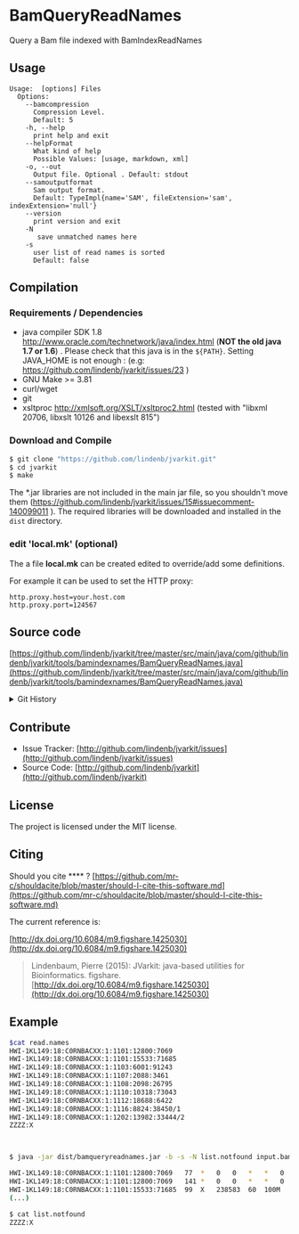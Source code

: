 # BamQueryReadNames

Query a Bam file indexed with BamIndexReadNames


## Usage

```
Usage:  [options] Files
  Options:
    --bamcompression
      Compression Level.
      Default: 5
    -h, --help
      print help and exit
    --helpFormat
      What kind of help
      Possible Values: [usage, markdown, xml]
    -o, --out
      Output file. Optional . Default: stdout
    --samoutputformat
      Sam output format.
      Default: TypeImpl{name='SAM', fileExtension='sam', indexExtension='null'}
    --version
      print version and exit
    -N
       save unmatched names here
    -s
      user list of read names is sorted
      Default: false

```

## Compilation

### Requirements / Dependencies

* java compiler SDK 1.8 http://www.oracle.com/technetwork/java/index.html (**NOT the old java 1.7 or 1.6**) . Please check that this java is in the `${PATH}`. Setting JAVA_HOME is not enough : (e.g: https://github.com/lindenb/jvarkit/issues/23 )
* GNU Make >= 3.81
* curl/wget
* git
* xsltproc http://xmlsoft.org/XSLT/xsltproc2.html (tested with "libxml 20706, libxslt 10126 and libexslt 815")


### Download and Compile

```bash
$ git clone "https://github.com/lindenb/jvarkit.git"
$ cd jvarkit
$ make 
```

The *.jar libraries are not included in the main jar file, so you shouldn't move them (https://github.com/lindenb/jvarkit/issues/15#issuecomment-140099011 ).
The required libraries will be downloaded and installed in the `dist` directory.

### edit 'local.mk' (optional)

The a file **local.mk** can be created edited to override/add some definitions.

For example it can be used to set the HTTP proxy:

```
http.proxy.host=your.host.com
http.proxy.port=124567
```
## Source code 

[https://github.com/lindenb/jvarkit/tree/master/src/main/java/com/github/lindenb/jvarkit/tools/bamindexnames/BamQueryReadNames.java](https://github.com/lindenb/jvarkit/tree/master/src/main/java/com/github/lindenb/jvarkit/tools/bamindexnames/BamQueryReadNames.java)


<details>
<summary>Git History</summary>

```
Wed May 24 17:27:28 2017 +0200 ; lowres bam2raster & fix doc ; https://github.com/lindenb/jvarkit/commit/6edcfd661827927b541e7267195c762e916482a0
Sun May 21 20:02:10 2017 +0200 ; instanceMain -> instanceMainWithExit ; https://github.com/lindenb/jvarkit/commit/4fa41d198fe7e063c92bdedc333cbcdd2b8240aa
Wed May 3 17:57:20 2017 +0200 ; cont ; https://github.com/lindenb/jvarkit/commit/db456cbf0b6586ea60a4fe8ea05a5af7457d5d6e
Wed Apr 19 17:58:48 2017 +0200 ; rm-xml ; https://github.com/lindenb/jvarkit/commit/95f05cfd4e04f5013c22274c49db7bcc4cbbb1c8
Tue Dec 8 20:40:37 2015 +0100 ; cont ; https://github.com/lindenb/jvarkit/commit/077ab77af3285464454df574e38a58b6ca43c64a
Tue Aug 5 12:09:43 2014 +0200 ; bam index read names ; https://github.com/lindenb/jvarkit/commit/749748d92fd5868fb36d01334502192a5a767fe5
```

</details>

## Contribute

- Issue Tracker: [http://github.com/lindenb/jvarkit/issues](http://github.com/lindenb/jvarkit/issues)
- Source Code: [http://github.com/lindenb/jvarkit](http://github.com/lindenb/jvarkit)

## License

The project is licensed under the MIT license.

## Citing

Should you cite **** ? [https://github.com/mr-c/shouldacite/blob/master/should-I-cite-this-software.md](https://github.com/mr-c/shouldacite/blob/master/should-I-cite-this-software.md)

The current reference is:

[http://dx.doi.org/10.6084/m9.figshare.1425030](http://dx.doi.org/10.6084/m9.figshare.1425030)

> Lindenbaum, Pierre (2015): JVarkit: java-based utilities for Bioinformatics. figshare.
> [http://dx.doi.org/10.6084/m9.figshare.1425030](http://dx.doi.org/10.6084/m9.figshare.1425030)

 
 
## Example



```bash
$cat read.names
HWI-1KL149:18:C0RNBACXX:1:1101:12800:7069
HWI-1KL149:18:C0RNBACXX:1:1101:15533:71685
HWI-1KL149:18:C0RNBACXX:1:1103:6001:91243
HWI-1KL149:18:C0RNBACXX:1:1107:2088:3461
HWI-1KL149:18:C0RNBACXX:1:1108:2098:26795
HWI-1KL149:18:C0RNBACXX:1:1110:10318:73043
HWI-1KL149:18:C0RNBACXX:1:1112:18688:6422
HWI-1KL149:18:C0RNBACXX:1:1116:8824:38450/1
HWI-1KL149:18:C0RNBACXX:1:1202:13982:33444/2
ZZZZ:X



$ java -jar dist/bamqueryreadnames.jar -b -s -N list.notfound input.bam read.names | samtools view |head

HWI-1KL149:18:C0RNBACXX:1:1101:12800:7069	77	*	0	0	*	*	0	0	NNNNNNNNNNNNNNNNNNNNNNNNNNNNNNNNNNNNNNNNNNNNNNNNNN	##################################################	RG:Z:p1294	AS:i:0	XS:i:0
HWI-1KL149:18:C0RNBACXX:1:1101:12800:7069	141	*	0	0	*	*	0	0	NNNNNNNNNNNNNNNNNNNNNNNNNNNNNNNNNNNNNNNNNNNNNNNNNN	##################################################	RG:Z:p1294	AS:i:0	XS:i:0
HWI-1KL149:18:C0RNBACXX:1:1101:15533:71685	99	X	238583	60	100M	=	23858972	274	(...)
(...)

$ cat list.notfound
ZZZZ:X
```


 


